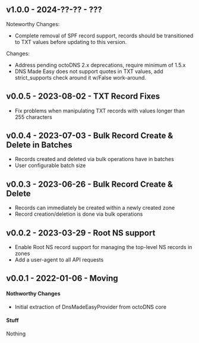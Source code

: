 ## v1.0.0 - 2024-??-?? - ???

Noteworthy Changes:

* Complete removal of SPF record support, records should be transitioned to TXT
  values before updating to this version.

Changes:

* Address pending octoDNS 2.x deprecations, require minimum of 1.5.x
* DNS Made Easy does not support quotes in TXT values, add strict_supports check
  around it w/False work-around.

## v0.0.5 - 2023-08-02 - TXT Record Fixes

* Fix problems when manipulating TXT records with values longer than 255 characters

## v0.0.4 - 2023-07-03 - Bulk Record Create & Delete in Batches

* Records created and deleted via bulk operations have in batches
* User configurable batch size

## v0.0.3 - 2023-06-26 - Bulk Record Create & Delete

* Records can immediately be created within a newly created zone
* Record creation/deletion is done via bulk operations

## v0.0.2 - 2023-03-29 - Root NS support

* Enable Root NS record support for managing the top-level NS records in zones
* Add a user-agent to all API requests

## v0.0.1 - 2022-01-06 - Moving

#### Nothworthy Changes

* Initial extraction of DnsMadeEasyProvider from octoDNS core

#### Stuff

Nothing
